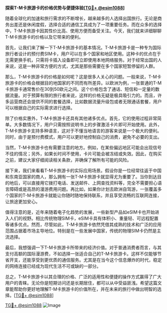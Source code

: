 **探索T-M卡旅游卡的价格优势与便捷体验[[TG💪+ @esim1088](https://t.me/s/esim1088)]**

随着全球化的加速和旅行需求的不断增长，越来越多的人选择出国旅行。无论是商务出差还是休闲度假，选择合适的通信工具成为了一项重要任务。而在众多的选择中，T-M卡旅游卡因其性价比高、使用方便而备受关注。今天，我们就来详细聊聊T-M卡旅游卡的价格以及它带来的便利。

首先，让我们来了解一下T-M卡旅游卡的基本情况。T-M卡旅游卡是一种专为国际旅行者设计的预付费SIM卡，用户可以在多个国家和地区使用。这种卡的优点在于无需更换手机，只需将卡插入设备即可立即使用本地网络服务。对于经常出国的人来说，这是一种非常方便的方式，尤其是那些需要在多个国家短暂停留的人群。

那么，T-M卡旅游卡的价格是如何呢？这是很多人关心的问题。一般来说，T-M卡旅游卡的价格会根据目的地国家的不同而有所差异。以欧洲为例，一张普通的T-M卡旅游卡通常售价在30到50欧元之间。这个价格包含了通话、短信和一定量的数据流量。对于预算有限的旅行者来说，这样的价格无疑是极具吸引力的。而且，许多运营商还会提供不同的套餐选择，比如数据流量升级包或者无限通话套餐，用户可以根据自己的实际需求进行选择。

除了价格实惠外，T-M卡旅游卡还具有其他诸多优点。首先，它的使用过程非常简单。大多数情况下，用户只需按照说明书上的步骤激活卡片即可开始使用。此外，T-M卡旅游卡支持多种语言，这对于不懂当地语言的游客来说是一个极大的便利。同时，由于是预付费模式，用户可以更好地控制自己的消费，避免不必要的支出。

当然，T-M卡旅游卡也有需要注意的地方。例如，在某些偏远地区可能会出现信号不佳的情况；另外，如果长时间不使用，卡片可能会被冻结或失效。因此，在购买之前，建议大家仔细阅读相关条款，并确保了解所有可能的风险。

接下来，我们来看看T-M卡旅游卡的实际应用场景。假设你是一位经常往返于中国和东南亚国家的商人，那么拥有一张T-M卡旅游卡就显得尤为重要了。当你到达目的地后，可以直接用它拨打电话、发送邮件、上网查找资料等，完全不需要担心语言障碍或是高昂的漫游费用问题。再比如，如果你计划去欧洲自驾游，一张覆盖多个国家的T-M卡旅游卡就能让你随时随地保持联系，并且享受流畅的互联网连接，让旅途更加安心。

值得注意的是，近年来随着电子化趋势的发展，一些新型产品如eSIM卡也开始进入人们的视野。相比传统物理SIM卡，eSIM卡具有体积小、重量轻、可远程配置等诸多优点。然而，尽管如此，T-M卡旅游卡依然凭借其成熟的技术和广泛的应用范围占据着市场主导地位。特别是在一些发展中国家，传统的物理SIM卡仍然是主流选择。

最后，我想强调一下T-M卡旅游卡所带来的经济价值。对于普通消费者而言，与其支付高额的国际漫游费，不如选择一张适合自己的T-M卡旅游卡。这样不仅能够节省开支，还能享受到更优质的通信服务。尤其是在当今这个信息爆炸的时代，稳定的网络连接已经成为现代生活不可或缺的一部分。

总之，T-M卡旅游卡以其合理的价格、广泛的适用性和便捷的操作方式赢得了广大用户的青睐。无论你是短期访问还是长期居住，都可以从中受益匪浅。希望这篇文章能帮助你更好地理解T-M卡旅游卡的价值所在，并在未来的旅行中做出明智的选择。[[TG💪+ @esim1088](https://t.me/s/esim1088)]

[TG💪+ @esim1088](https://t.me/s/esim1088) ![Image](https://i.postimg.cc/4NQfJmqS/Snipaste-2025-05-13-00-14-12.png)
